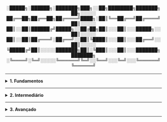 
<div align="Center"> 
<br>

<h4>

░█████╗░██████╗░███████╗███╗░░██╗████████╗███████╗██╗░░░░░
██╔══██╗██╔══██╗██╔════╝████╗░██║╚══██╔══╝██╔════╝██║░░░░░
██║░░██║██████╔╝█████╗░░██╔██╗██║░░░██║░░░█████╗░░██║░░░░░
██║░░██║██╔═══╝░██╔══╝░░██║╚████║░░░██║░░░██╔══╝░░██║░░░░░
╚█████╔╝██║░░░░░███████╗██║░╚███║░░░██║░░░███████╗███████╗
░╚════╝░╚═╝░░░░░╚══════╝╚═╝░░╚══╝░░░╚═╝░░░╚══════╝╚══════╝
</h4>
</div>

----

<details>
  <summary><b> 1. Fundamentos</b></summary>
<div align="Left">  
<br>  

O1.1 - OpenTelemetry
 > - Projeto Open Source, mantido pela Cloud Native Computing Foundation;
 > - Fornece conjunto unificado de ferramentas, APIs e SDKs, para coletar, gerar, processar e exportar dados de observabilidade;
 > - Plataforma padronizada para instrumentação de aplicações.

O1.2 - OpenTelemetry SDK | Software Development Kit 
 > - Implementação concreta das APIs do OTel, para uma linguagem específica;
 > - Roda dentro da aplicação, coletando e processando dados de observabilidade antes de enviá-los.
 > - Funções:
 >   - Cria Spans, Traces e Métricas;
 >   - Controla Amostragem (Sampling);
 >   - Gerencia Exportação dos Dados (via Exporters);
 >   - Aplica Configurações de Contexto e Propagação de Trace entre Serviços.
 > - O SDK envia os dados diretamente para um backend, ou, para o OTel Collection via OTLP - OpenTelemetry Protocol.

O1.3 - Collector 
 > - Serviço independente que atua como um pipeline de processamento e exportação de dados;
 > - Agnóstico de linguagem - pode receber dados de múltiplas fontes, processá-los e enviá-los para diferentes destinos.
 > - Funções:
 >   - Recebe Dados;
 >   - Processa (Filtra, agrega, enriquece ou transforma);
 >   - Exporta para backends de monitoramento (Grafana, Jaeger, Datadog, Prometheus, etc).
 > - Pode ser executado de três formas:
 >   - Agent: Roda junto com cada aplicação;
 >   - Gateway: Centralizado para todo o tráfego de telemetria;
 >   - Híbrido: Combinação dos dois.        

O1.4 - Instrumentações
 > - Responsáveis por coletar automaticamente | manualmente os dados da aplicação.
 >   - Instrumentação Automática:
 >     - Detecta automaticamente bibliotecas e frameworks conhecidos;
 >     - Injeta spans e métricas sem alterar o código da aplicação;
 >     - Ideal para começar rápido ou monitorar sistemas legados.
 >
 >   - Instrumentação Manual:
 >     - Adição de chamadas explícitas às APIs do OTel;
 >     - Fornece mais controle sobre o que é medido e quando;
 >     - Usado quanto a instrumentação automática não cobre certos cenários.

O1.5 - Receivers | Exporters 
 > - Receivers: 
 >   - Pontos de Entrada no Collector;
 >   - Recebem dados de diferentes formatos e protocolos (OTLP, Jaeger, Zipkin, Prometheus, etc.);
 >
 > - Exporters:
 >   - Pontos de saída do Collector ou SDK;
 >   - Enviam os dados processados para ferramentas de observabilidade ou backends.

O1.6 - Processors | Pipelines 
 > - Processors: 
 >   - Etapas intermediárias dentro do Collector;
 >   - Modificam, filtram ou agregam dados - antes da exportação.
 >   
 > - Pipelines:
 >   - Fluxos lógicos de conexão dos Receivers -> Processors -> Exporters;
 >   - Cada tipo de dados (traces, metrics, logs), tem sua própria pipeline.

O1.7 - Spans | Traces | Contextos 
 > - Tríade da base do Rastreamento Distribuído.
 >   - Span:
 >     - Unidade individual de trabalho dentro de uma operação maior;
 >     - Cada Span contém informações como:
 >       - Nome;
 >       - Início e Fim (Timestamp);
 >       - Atributos;
 >       - Eventos;
 >       - Contexto (SpanContext).
 >
 >    - Trace:
 >      - Conjunto de Spans conectados entre si;
 >      - Representa a jornada completa de uma requisição;
 >      - Cada Trace tem um Trace ID único, que identifica toda a cadeia.
 >
 >    - Contexto:
 >      - "Fio Condutor", que conecta os spans entre si;
 >      - Contém o Trace ID e o Span ID do Span Atual (Ativo);
 >      - Propagado entre serviços, para manter o trace contínuo em sistemas distribuídos.

O1.8 - Hierarquia entre Spans (Parent | Child) 
 > - Spans podem se encadear hierarquicamente, formando uma árvore de execução:
 >   - O primeiro span é o "Root Span" (Sem pai);
 >   - Spans criados dentro dele, são "Child Spans";
 >   - Cada Child Span herda o Trace ID do Root, mas tem seu próprio Span ID.   

O1.9 - Estrutura de Métrica
 > - As métricas no OTel são compostas por três elementos principais:
 >   - Instrumento:
 >     - Ponto de medição no código - tipo de métrica sendo coletada;
 >     - Tipos de Instrumento:
 >       - Counter: Contagem de eventos cumulativos (Só aumenta);
 >       - UpDownCounter: Aumenta ou Diminui;
 >       - Histogram: Distribuição de Valores;
 >       - Gauge: Valor atual de algo.
 >   - Unidade:
 >     - Define o que está sendo medido - unidade semântica, para padronização e integração com ferramentas de visualização.
 >       - seconds: Tempo; 
 >       - bytes: Tamanho;  
 >       - requests: Contagem de eventos.
 >    - Agregação:
 >      - Define como os valores observados são combinados ao longo do tempo.
 >        - Sum;
 >        - LastValue;
 >        - Histogram;
 >        - ExponentialHistogram.

O1.10 - W3C Trace Context Specification 
 > - Define como o contexto de rastreamento é propagado entre serviços;
 > - Como os serviços compartilham o identificador de trace e span, ao longo de uma requisição distribuída;
 > - O objetivo é garantir que diferentes sistemas e frameworks possam reconhecer e continuar um mesmo trace de ponta a ponta.
 > - Cabeçalhos Principais:
 >   - traceparent: Contém os identificadores do trace e do span;
 >   - tracestate: Metadados adicionais, usados por provedores específicos.        

</div> 
</details>

----

<details>
  <summary><b> 2. Intermediário</b></summary>
<div align="Left">  
<br>  



</div> 
</details>

----

<details>
  <summary><b> 3. Avançado</b></summary>
<div align="Left">  
<br>  



</div> 
</details>

----
